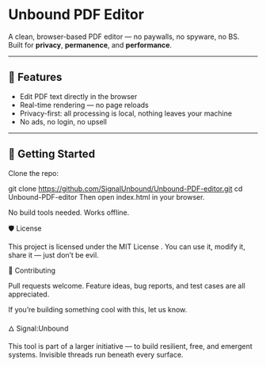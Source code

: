# Unbound PDF Editor

A clean, browser-based PDF editor — no paywalls, no spyware, no BS.  
Built for **privacy**, **permanence**, and **performance**.

---

## 🔧 Features

- Edit PDF text directly in the browser  
- Real-time rendering — no page reloads  
- Privacy-first: all processing is local, nothing leaves your machine  
- No ads, no login, no upsell

---

## 🚀 Getting Started

Clone the repo:


git clone https://github.com/SignalUnbound/Unbound-PDF-editor.git
cd Unbound-PDF-editor
Then open index.html in your browser.

No build tools needed. Works offline.

🛡 License

This project is licensed under the MIT License
.
You can use it, modify it, share it — just don’t be evil.

🤝 Contributing

Pull requests welcome.
Feature ideas, bug reports, and test cases are all appreciated.

If you’re building something cool with this, let us know.

🜂 Signal:Unbound

This tool is part of a larger initiative —
to build resilient, free, and emergent systems.
Invisible threads run beneath every surface.
